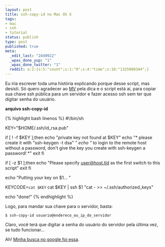 ```yaml
---
layout: post
title: ssh-copy-id no Mac OS X
tags:
- mac
- ssh
- tutorial
status: publish
type: post
published: true
meta:
  _edit_last: "2440922"
  _wpas_done_yup: "1"
  _wpas_done_twitter: "1"
  reddit: a:2:{s:5:"count";s:1:"0";s:4:"time";s:10:"1325090344";}
---
```

Eu iria escrever toda uma história explicando porque desse script, mas desisti. Só quero agradecer ao [MV](http://twitter.com/darthmv) pela dica e o script está aí, para copiar sua chave ssh pública para um servidor e fazer acesso ssh sem ter que digitar senha do usuário.

**arquivo ssh-copy-id**

{% highlight bash linenos %}
#!/bin/sh

KEY="$HOME/.ssh/id_rsa.pub"

if [ ! -f $KEY ];then
  echo "private key not found at $KEY"
  echo "* please create it with "ssh-keygen -t dsa" *"
  echo "* to login to the remote host without a password, don't give the key you create with ssh-keygen a password! *"
  exit
fi

if [ -z $1 ];then
  echo "Please specify user@host.tld as the first switch to this script"
  exit
fi

echo "Putting your key on $1... "

KEYCODE=`cat $KEY`
cat $KEY | ssh $1 "cat - >> ~/.ssh/authorized_keys"

echo "done!"
{% endhighlight %}

Logo, para mandar sua chave para o servidor, basta:

	$ ssh-copy-id usuario@endereco_ou_ip_do_servidor

Claro, você terá que digitar a senha do usuário do servidor pela última vez, se tudo funcionar...

Ah! [Minha busca no google foi essa](http://www.google.com/search?client=safari&amp;rls=en&amp;q=ssh-copy-id+osx&amp;ie=UTF-8&amp;oe=UTF-8).
